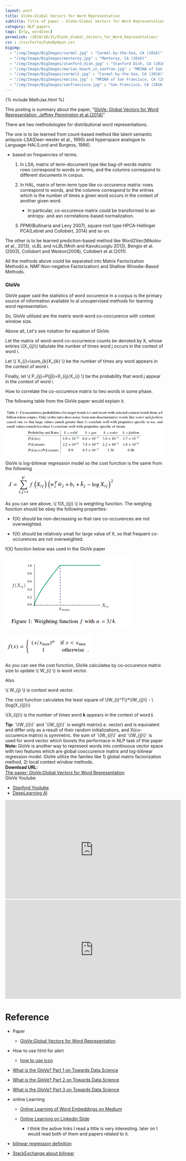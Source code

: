 ```yaml
---
layout: post
title: GloVe-Global Vectors for Word Representation
subtitle: Title of paper - GloVe-Global Vectors for Word Representation
category: NLP papers
tags: [nlp, word2vec]
permalink: /2018/10/31/GloVe_Global_Vectors_for_Word_Representation/
css : /css/ForYouTubeByHyun.css
bigimg: 
  - "/img/Image/BigImages/carmel.jpg" : "Carmel-by-the-Sea, CA (2016)"
  - "/img/Image/BigImages/monterey.jpg" : "Monterey, CA (2016)"
  - "/img/Image/BigImages/stanford_dish.jpg" : "Stanford Dish, CA (2016)"
  - "/img/Image/BigImages/marian_beach_in_sanfran.jpg" : "MRINA of San Francisco, CA (2016)"
  - "/img/Image/BigImages/carmel2.jpg" : "Carmel-by-the-Sea, CA (2016)"
  - "/img/Image/BigImages/marina.jpg" : "MRINA of San Francisco, CA (2016)"
  - "/img/Image/BigImages/sanfrancisco.jpg" : "San Francisco, CA (2016)"
---
```


{% include MathJax.html %}


This posting is summary about the paper, "[GloVe: Global Vectors for Word Representation, Jeffrey Pennington et al.(2014)](https://nlp.stanford.edu/pubs/glove.pdf)"


There are two methodologies for distributional word representations.

The one is to be learned from count-based method like latent semantic anlaysis-LSA(Deer-wester et al., 1990) and hyperspace analogue to Language-HAL(Lund and Burgess, 1996).

  - based on frequencies of terms.
  
    1) In LSA, matrix of term-document type like bag-of-words matrix: rows correspond to words or terms, and the columns correspond to different documents in corpus.
    
    2) In HAL, matrix of term-term type like co-occurence matrix: rows correspond to words, and the columns correspond to the entries which is the number of times a given word occurs in the context of another given word.
       - In particular, co-occurence matrix could be transformed to an entropy- and asn correlations-based normalization.

    3) PPMI(Bullinaria and Levy 2007), square root type HPCA-Hellinger PCA(Lebret and Collobert, 2014) and so on.
    
The other is to be learned prediction-based method like Word2Vec(Mikolov et al., 2013), vLBL and ivLBL(Mnih and Kavukcuoglu 2013), Bengio et al.(2003), Collobert and Weston(2008), Collobert et al.(2011).


All the methods above could be separated into Matrix Factorization Method(i.e. NMF:Non-negative Factorization) and Shallow Winodw-Based Methods.


### GloVe

GloVe paper said the statistics of word occurence in a corpus is the primary source of information available to al unsupervised methods for learning  word representation.

So, GloVe utilized are the matrix word-word co-coccurence with context window size.

Above all, Let's see notation for equation of GloVe.


Let the matrix of word-word co-occurrence counts be denoted by X, whose entries \\(X_{ij}\\) tabulate the number of times word j occurs in the context of word i.

Let \\( X_{i}=\sum_{k}X_{ik} \\) be the number of times any word appears in the context of word i.

Finally, let \\( P_{ij}=P(j\|i)=X_{ij}/X_{i} \\) be the probability that word j appear in the context of word i.


How to correlate the co-occurence matrix to two words in some phase. 

The following table from the GloVe paper would explain it. 

![](/img/Image/NaturalLanguageProcessing/NLPLabs/Paper_Investigation/Word2Vec/2018-10-31-GloVe_Global_Vectors_for_Word_Representation/Co-occurence_matrix_probability.png)


GloVe is log-bilinear regression model so the cost function is the same from the following


![](/img/Image/NaturalLanguageProcessing/NLPLabs/Paper_Investigation/Word2Vec/2018-10-31-GloVe_Global_Vectors_for_Word_Representation/Cost_function.png)

As you can see above, \\( f(X_{ij}) \\) is weighting function. The weigting function should be obey the following properties:

 - f(X) should be non-decreasing so that rare co-occurences are not overweighted.
 
 - f(X) should be relatively small for large value of X, so that frequent co-occurences are not overweighted.

f(X) function below was used in the GloVe paper

![](/img/Image/NaturalLanguageProcessing/NLPLabs/Paper_Investigation/Word2Vec/2018-10-31-GloVe_Global_Vectors_for_Word_Representation/Weighting_function.png)

![](/img/Image/NaturalLanguageProcessing/NLPLabs/Paper_Investigation/Word2Vec/2018-10-31-GloVe_Global_Vectors_for_Word_Representation/Weigting_function_equation.png)


As you can see the cost function, GloVe calculatea by co-occurence matrix size to update 
\\( W_{i} \\) is word vector.

Also

\\( W_{j} \\) is context word vector.

The cost function calculates the least square of \\(W_{i}^T\\)*\\(W_{j}\\) - \\(log(X_{ij})\\)

\\(X_{ij}\\) is the number of times word **k** appears in the context of word **i**. 

<div class="alert alert-success" role="alert"><i class="fa fa-check-square-o"></i> <b>Tip: </b>
`\(W_{i}\)` and `\(W_{j}\)` is weight matrix(i.e. vector) and is equivalent and differ only as a result of their random initializations, and X(co-occurence matrix) is symmetric. the sum of `\(W_{i}\)` and `\(W_{j}\)` is used for word vector which boosts the performace in NLP task of thie paper
</div>

<div class="alert alert-info" role="alert"><i class="fa fa-info-circle"></i> <b>Note: </b>
GloVe is another way to represent words into continuous vector space with two features which are global cooccurence matrix and log-bilinear regression model. GloVe utilize the familes like 1) global matrix factorization method, 2) local context window methods.
</div>
  
  
<div class="alert alert-success" role="alert"><i class="fa fa-paperclip fa-lg"></i> <b>Download URL: </b><br>
  <a href="https://nlp.stanford.edu/projects/glove/">The paper: GloVe:Global Vectors for Word Representation</a>
</div>

<div id="tutorial-section">

  <div id="tutorial-title">GloVe Youtube</div>

  <ul class="nav nav-pills">
    <li class="active"><a data-toggle="tab" href="#refrigerator">Stanford Youtube</a></li>
    <li><a data-toggle="tab" href="#refrigerator_concept">DeepLearning AI</a></li>
  </ul>

  <div class="tab-content">
    <div id="refrigerator" class="tab-pane fade in active">
      <iframe width="560" height="315" src="https://www.youtube.com/embed/ASn7ExxLZws" frameborder="0" allowfullscreen></iframe>
    </div>
    <div id="refrigerator_concept" class="tab-pane fade">
      <iframe width="560" height="315" src="https://www.youtube.com/embed/CE3PXQkbupk" frameborder="0" allowfullscreen></iframe> </div>
  </div>
</div>


# Reference 

- Paper 
  - [GloVe:Global Vectors for Word Representation](https://nlp.stanford.edu/projects/glove/)
 
- How to use html for alert
  - [how to use icon](http://idratherbewriting.com/documentation-theme-jekyll/mydoc_icons.html)
  
- [What is the GloVe? Part 1 on Towards Data Science](https://towardsdatascience.com/emnlp-what-is-glove-part-i-3b6ce6a7f970)
 
- [What is the GloVe? Part 2 on Towards Data Science](https://towardsdatascience.com/emnlp-what-is-glove-part-ii-9e5ad227ee0)

- [What is the GloVe? Part 3 on Towards Data Science](https://towardsdatascience.com/emnlp-what-is-glove-part-iii-c6090bed114)
  
- online Learning
  - [Online Learning of Word Embeddings on Medium](https://medium.com/explorations-in-language-and-learning/online-learning-of-word-embeddings-7c2889c99704)
  
  - [Online Learning on Linkedin Slide](https://www.slideshare.net/queirozfcom/online-machine-learning-introduction-and-examples)
     * I think the aobve links I read a little is very interesting. later on I would read both of them and papers related to it.
  
 - [bilinear regression definition](https://www.statisticshowto.datasciencecentral.com/bilinear-regression/)

 - [StackExchange about bilinear](https://math.stackexchange.com/questions/878325/what-is-a-bilinear-form)

